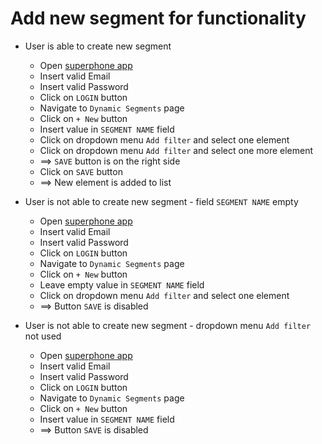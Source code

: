 # Add new segment for functionality

* User is able to create new segment
  * Open [superphone app](https://app.superphone-stage.com/login)
  * Insert valid Email 
  * Insert valid Password 
  * Click on `LOGIN` button
  * Navigate to `Dynamic Segments` page
  * Click on `+ New` button
  * Insert value in `SEGMENT NAME` field
  * Click on dropdown menu `Add filter` and select one element
  * Click on dropdown menu `Add filter` and select one more element
  * ==> `SAVE` button is on the right side
  * Click on `SAVE` button
  * ==> New element is added to list

* User is not able to create new segment - field `SEGMENT NAME` empty
  * Open [superphone app](https://app.superphone-stage.com/login)
  * Insert valid Email 
  * Insert valid Password 
  * Click on `LOGIN` button
  * Navigate to `Dynamic Segments` page
  * Click on `+ New` button
  * Leave empty value in `SEGMENT NAME` field
  * Click on dropdown menu `Add filter` and select one element 
  * ==> Button `SAVE` is disabled

* User is not able to create new segment - dropdown menu `Add filter` not used
  * Open [superphone app](https://app.superphone-stage.com/login)
  * Insert valid Email 
  * Insert valid Password 
  * Click on `LOGIN` button
  * Navigate to `Dynamic Segments` page
  * Click on `+ New` button
  * Insert value in `SEGMENT NAME` field
  * ==> Button `SAVE` is disabled